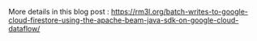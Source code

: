 More details in this blog post : https://rm3l.org/batch-writes-to-google-cloud-firestore-using-the-apache-beam-java-sdk-on-google-cloud-dataflow/
